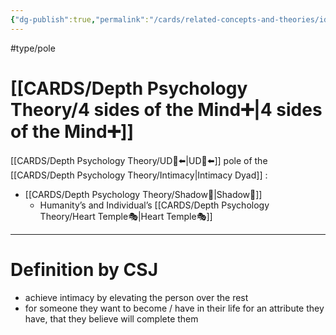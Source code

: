 ```yaml
---
{"dg-publish":true,"permalink":"/cards/related-concepts-and-theories/idolatry/","noteIcon":"1","created":"2022-12-20T15:48:12.129+01:00","updated":"2023-06-08T17:27:18.966+02:00"}
---
```


#type/pole 

# [[CARDS/Depth Psychology Theory/4 sides of the Mind➕\|4 sides of the Mind➕]]
[[CARDS/Depth Psychology Theory/UD👥⬅️\|UD👥⬅️]] pole of the [[CARDS/Depth Psychology Theory/Intimacy\|Intimacy Dyad]] :
- [[CARDS/Depth Psychology Theory/Shadow👥\|Shadow👥]] 
	- Humanity’s and Individual’s [[CARDS/Depth Psychology Theory/Heart Temple🎭\|Heart Temple🎭]] 
---
# Definition by CSJ 
- achieve intimacy by elevating the person over the rest 
- for someone they want to become / have in their life for an attribute they have, that they believe will complete them 